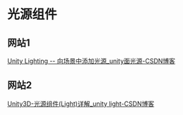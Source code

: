 # 光源组件

## 网站1

[Unity Lighting -- 向场景中添加光源_unity面光源-CSDN博客](https://blog.csdn.net/vivo01/article/details/129332380)

## 网站2

[Unity3D-光源组件(Light)详解_unity light-CSDN博客](https://blog.csdn.net/Brave_boy666/article/details/112995264)